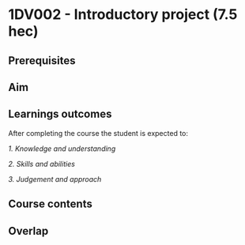 # 1DV002 - Introductory project (7.5 hec)

## Prerequisites

## Aim

## Learnings outcomes

After completing the course the student is expected to:

*1. Knowledge and understanding*

*2.	Skills and abilities*

*3.	Judgement and approach*

## Course contents

## Overlap
